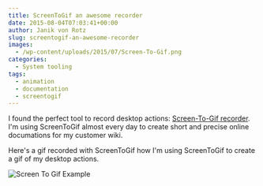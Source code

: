 ```yaml
---
title: ScreenToGif an awesome recorder
date: 2015-08-04T07:03:41+00:00
author: Janik von Rotz
slug: screentogif-an-awesome-recorder
images:
  - /wp-content/uploads/2015/07/Screen-To-Gif.png
categories:
  - System tooling
tags:
  - animation
  - documentation
  - screentogif
---
```

I found the perfect tool to record desktop actions: [Screen-To-Gif recorder](https://screentogif.codeplex.com/).
I'm using ScreenToGif almost every day to create short and precise online documations for my customer wiki.

Here's a gif recorded with ScreenToGif how I'm using ScreenToGif to create a gif of my desktop actions.

![Screen To Gif Example](/wp-content/uploads/2015/08/ScreenToGif.gif)